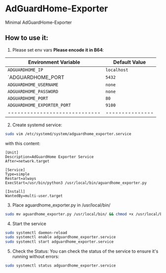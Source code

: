 # AdGuardHome-Exporter
Minimal AdGuardHome-Exporter

## How to use it:
1. Please set env vars **Please encode it in B64**:

| Environment Variable        | Default Value |
|-----------------------------|---------------|
| `ADGUARDHOME_IP`            | `localhost`   |
| `ADGUARDHOME_PORT           | `5432`        |
| `ADGUARDHOME_USERNAME`      | `none`        |
| `ADGUARDHOME_PASSWORD`      | `none`        |
| `ADGUARDHOME_PORT`          | `80`          |
| `ADGUARDHOME_EXPORTER_PORT` | `9100`        |
|-----------------------------|---------------|

2. Create systemd service:
```bash
sudo vim /etc/systemd/system/adguardhome_exporter.service
```

with this content:
```plaintext
[Unit]
Description=AdGuardHome Exporter Service
After=network.target

[Service]
Type=simple
Restart=always
ExecStart=/usr/bin/python3 /usr/local/bin/aguardhome_exporter.py

[Install]
WantedBy=multi-user.target
```

3. Place aguardhome_exporter.py in /usr/local/bin/
```bash
sudo mv aguardhome_exporter.py /usr/local/bin/ && chmod +x /usr/local/bin/aguardhome_exporter.py
```

4. Start the service
```bash
sudo systemctl daemon-reload
sudo systemctl enable adguardhome_exporter.service
sudo systemctl start adguardhome_exporter.service
```

5. Check the Status: You can check the status of the service to ensure it's running without errors:
```bash
sudo systemctl status adguardhome_exporter.service
````
